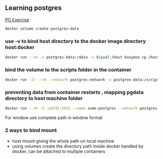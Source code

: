 ## Learning postgres 

[PG Exercise](https://pgexercises.com/gettingstarted.html)


```bash
docker volume create postgres-data
```

### use -v to bind host directory to the docker image directory host:docker 

```bash
docker run --rm -v postgres-data:/data -v $(pwd):/host busybox cp /host/clubdata.sql /data/
```

### bind the volume to the scripts folder in the container 

```bash
docker run -it --rm --network postgres-network -v postgres-data:/scripts postgres psql -h some-postgres -U postgres -f /scripts/clubdata.sql
```

### preventing data from container restarts , mapping pgdata directory to host machine folder 

```bash
docker run --rm -d -p5432:5432 --name some-postgres --network postgres-network -e POSTGRES_PASSWORD=mysecret -e PGDATA=/var/lib/postgresql/data/pgdata  -v C:\\Users\\nikhilsharma03\\Downloads\\docker-volumes\\postgres-volume:/var/lib/postgresql/data postgres
```


For window use complete path in window format 

### 2 ways to bind mount

- host mount giving the whole path on local machine
- using volumes create the directory path inside docker handled by docker, can be attached to multiple containers


